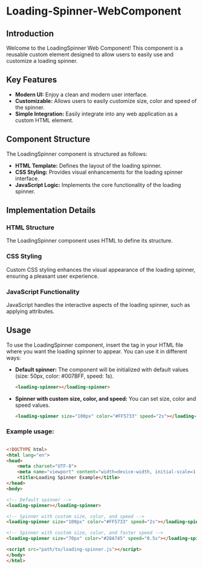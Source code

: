 # Loading-Spinner-WebComponent

## Introduction

Welcome to the LoadingSpinner Web Component! This component is a reusable custom element designed to allow users to
easily use and customize a loading spinner.

## Key Features

- **Modern UI:** Enjoy a clean and modern user interface.
- **Customizable:** Allows users to easily customize size, color and speed of the spinner.
- **Simple Integration:** Easily integrate into any web application as a custom HTML element.

## Component Structure

The LoadingSpinner component is structured as follows:

- **HTML Template:** Defines the layout of the loading spinner.
- **CSS Styling:** Provides visual enhancements for the loading spinner interface.
- **JavaScript Logic:** Implements the core functionality of the loading spinner.

## Implementation Details

### HTML Structure

The LoadingSpinner component uses HTML to define its structure.

### CSS Styling

Custom CSS styling enhances the visual appearance of the loading spinner, ensuring a pleasant user experience.

### JavaScript Functionality

JavaScript handles the interactive aspects of the loading spinner, such as applying attributes.

## Usage

To use the LoadingSpinner component, insert the <loading-spinner> tag in your HTML file where you want the loading
spinner to appear. You can use it in different ways:

- **Default spinner:** The component will be initialized with default values (size: 50px, color: #007BFF, speed: 1s).
    ```html
    <loading-spinner></loading-spinner>
    ```

- **Spinner with custom size, color, and speed:** You can set size, color and speed values.
    ```html
    <loading-spinner size="100px" color="#FF5733" speed="2s"></loading-spinner>
    ```

### Example usage:

```html

<!DOCTYPE html>
<html lang="en">
<head>
    <meta charset="UTF-8">
    <meta name="viewport" content="width=device-width, initial-scale=1.0">
    <title>Loading Spinner Example</title>
</head>
<body>

<!-- Default spinner -->
<loading-spinner></loading-spinner>

<!-- Spinner with custom size, color, and speed -->
<loading-spinner size="100px" color="#FF5733" speed="2s"></loading-spinner>

<!-- Spinner with custom size, color, and faster speed -->
<loading-spinner size="70px" color="#28A745" speed="0.5s"></loading-spinner>

<script src="path/to/loading-spinner.js"></script>
</body>
</html>

```